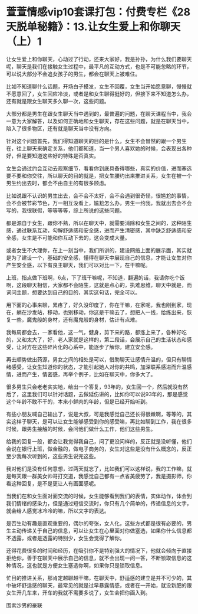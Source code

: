 # 萱萱情感vip10套课打包：付费专栏《28天脱单秘籍》：13.让女生爱上和你聊天（上）1

让女生爱上和你聊天，心动过了行动，还来大家好，我是孙孙，为什么我们要聊天呢，聊天是我们在接触女生过程中，最平凡的互动方式，也是不可能忽略的环节，可以说大部分不会追女孩子的男生，都会在聊天上被难住。

比如不知道聊什么话题，开场白子摸发，女生不回覆，女生当开始愿意聊，慢慢就不愿意回了，女生回应冷淡，或者是和女生聊得挺好的，但接下来不知道怎么办，还有就是跟女生聊天多久聊一次，这些问题。

大部分都是男生在跟女生聊天当中遇到的，最普遍的问题，在聊天课程当中，我会一意为大家解答，以及如何正确地和女生聊天，存在这些问题，就是在聊天当中，陷入了很多物区，还有就是聊天当中没有方向。

针对这个问题首先，我们得知道聊天的目的是什么，女生不会冒然的跟一个男生在，往上聊天来确定关系，他们都知道，当一个男人喜欢她的时候，会表现出各种好，但是要知道这些好的特殊是否真实。

女生会通过约会互动去观察细节，看看你到底具备得哪些，真实的价值，进而塞选要不要和你交往，所以聊天的目的就是，把女生腰约出来推进关系，女生在被一个男生约出去时，都会不由自主的有很多顾虑。

比如说跟不认识的男生出去，会不会不太好，会不会遇到很奇怪，很尴尬的事情，会不会被节彩节色，万一相互没看上，尴尬怎么办，男生一约我，我就出去会不会写的，我很联假，等等等等，综上所说的这些问题。

都是源自于女生，跟你不熟，所以在聊天中，就需要消除和女生之间的，这种陌生感，通过联系互动，勾解舒适感和安全感，进而产生清密感，其中缺乏舒适感和安全感，女生是不可能和你互动下去的，这会变成大量。

或者女生不大理你，在上一刻当中，我们所讲的，建设网络上面的展示面，其实就是为了建设一个，基础的安全感，懂得在聊天中展现自己的信息，才能让女生对你产生安全感，以下有良主聊天，我们可以对比一下，在干嘛呢。

上班，指点做下班啊，6点，下了班干嘛呢，不知道，翻遍的话，我请你吃个饭啊，这段聊天相信，大家都不会陌生，这就是点心的，执难思维，聊天中就是，而词问主题，想要达到自己的目的，其实这句话，完全可以。

用下面的心事来聊，累疼了，好久没印度了，你在干嘛，在家呢，我也刚到家，现在，躺在沙发站，移动，也别移动，你这是干嘛去了，想把人一线，给练出来，恢复一些，魔鬼般的身材，还有魔鬼般的身材，估计有点难。

我每周都会去，一家看他，这一气，健身，剪下来的路，都涨上来了，各种好吃的，又和太大了，好，老人家就是这样的，第二段话，会展示自己的生活状态和感受，让对方在这些碎片化的心系中，能逐步了解你，建立安全感。

再去顺势做出药源，男女之间的相处是可以，借助聊天让感情升温的，但只有聊情绪感受，让女生知道你的状态，才能引起她人对你的共鸣，加深联系感进而升温感情，进而产生，情密感，再举个例子，比如在聊天中，你多大了。

很多男生只会老老实实地，给出一个答复，93年的，女生回一个，然后就没有然后了，这里我们可以针对话题，去做延伤讲的，比如你可以说93年的，那是感觉这个年龄不敢不干的，本来小鲜肉的年龄，但是已经开始听到。

有些小朋友喊自己输出了，说是大叔，可是我感觉自己还长得很嫩啊，等等的，其实这样子聊天，是可以让女生能够感受到你的感受嘛，再比如聊到工作，我在很多时候，跟男生接触的时候，会问他们做什么工作，他们这些男生。

给我的回复一般，都会让我觉得我自己，问了更没问样的，反正就是没听懂，他们会说在银行上班，做金融的，做电子商务的，女生对这些是没有什么概念的，反正至少我每次听到的，这些男生说完这些。

我对他们是没有任何意想，过两天就忘了，比如我们可以这样说，我的工作嘛，就是每天跟一群美女帅哥打交道，我感觉自己都有一点省美疲劳了，我是摄影师，你看这种回复，是不是更让人有画面感呢。

当我们在和女生面对面交流的时候，女生能够看到我们的表情，实体动作，体会到我们情绪的感染力，但是通过短信交流时，你只有几个简单的，传递信息的文字，就会给人感觉冰冷冷的嘛，所以文字的表达。

是否生动有趣是直观重要的，偶尔的夸张，女人化，这些方式都是很有必要的，男生主动传递关于自己的信息，可以让女生在心里面对你做塞选，如果你什么信息都不透露，或者是透露的特别少，女生会觉得了解你。

还得花费很多的时间和经历，在吸引你不是特别强大的情况下，他就会倾向于直接拒绝你，善于在聊天中展示自己的信息，就不会出现一问一答，不断锁取信息的这种情况，这也就是方便女生塞选你啊，如果你只是锁取信息。

忙目的推进关系，那肯定越聊越干嘛，在聊天中，舒适感的建立是并不可少的，其中破坏舒适感的聊天，最常见的就是过早暴露情感，或者在一开始，就没新肥的跟女生开几车来，开车的我就不需要多说了，女生会把你画入到。

围索沙男的豪联